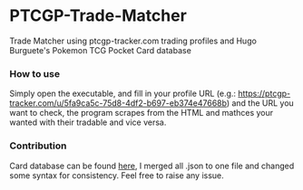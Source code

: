 # PTCGP-Trade-Matcher
Trade Matcher using ptcgp-tracker.com trading profiles and Hugo Burguete's Pokemon TCG Pocket Card database
### How to use
Simply open the executable, and fill in your profile URL (e.g.: https://ptcgp-tracker.com/u/5fa9ca5c-75d8-4df2-b697-eb374e47668b) and the URL you want to check, the program scrapes from the HTML and mathces your wanted with their tradable and vice versa.
### Contribution
Card database can be found [here](https://github.com/hugoburguete/pokemon-tcg-pocket-card-database/), I merged all .json to one file and changed some syntax for consistency. Feel free to raise any issue.
